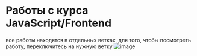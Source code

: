 # Работы с курса JavaScript/Frontend 

все работы находятся в отдельных ветках, для того, чтобы посмотреть работу, переключитесь на нужную ветку
![image](https://user-images.githubusercontent.com/61065956/168561769-1d7d970c-82f7-4d85-a6ae-a1d4a2653366.png)

